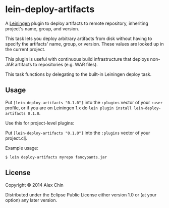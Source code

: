 # lein-deploy-artifacts

A [Leiningen](leiningen.org) plugin to deploy artifacts to remote repository,
inheriting project's name, group, and version.

This task lets you deploy arbitrary artifacts from disk without having to specify
the artifacts' name, group, or version. These values are looked up in the current
project.

This plugin is useful with continuous build infrastructure that deploys non-JAR
artifacts to repositories (e.g. WAR files).

This task functions by delegating to the built-in Leiningen deploy task.

## Usage

Put `[lein-deploy-artifacts "0.1.0"]` into the `:plugins` vector of your
`:user` profile, or if you are on Leiningen 1.x do `lein plugin install
lein-deploy-artifacts
0.1.0`.

Use this for project-level plugins:

Put `[lein-deploy-artifacts "0.1.0"]` into the `:plugins` vector of your project.clj.

Example usage:

    $ lein deploy-artifacts myrepo fancypants.jar

## License

Copyright © 2014 Alex Chin

Distributed under the Eclipse Public License either version 1.0 or (at
your option) any later version.
